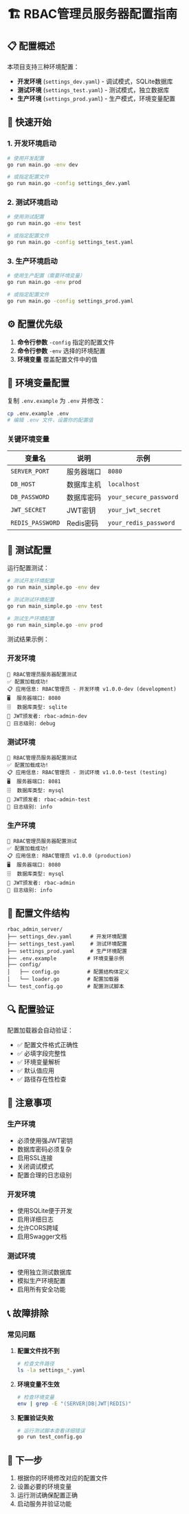 # 🏗️ RBAC管理员服务器配置指南

## 📋 配置概述

本项目支持三种环境配置：
- **开发环境** (`settings_dev.yaml`) - 调试模式，SQLite数据库
- **测试环境** (`settings_test.yaml`) - 测试模式，独立数据库
- **生产环境** (`settings_prod.yaml`) - 生产模式，环境变量配置

## 🚀 快速开始

### 1. 开发环境启动
```bash
# 使用开发配置
go run main.go -env dev

# 或指定配置文件
go run main.go -config settings_dev.yaml
```

### 2. 测试环境启动
```bash
# 使用测试配置
go run main.go -env test

# 或指定配置文件
go run main.go -config settings_test.yaml
```

### 3. 生产环境启动
```bash
# 使用生产配置（需要环境变量）
go run main.go -env prod

# 或指定配置文件
go run main.go -config settings_prod.yaml
```

## ⚙️ 配置优先级

1. **命令行参数** `-config` 指定的配置文件
2. **命令行参数** `-env` 选择的环境配置
3. **环境变量** 覆盖配置文件中的值

## 🔧 环境变量配置

复制 `.env.example` 为 `.env` 并修改：

```bash
cp .env.example .env
# 编辑 .env 文件，设置你的配置值
```

### 关键环境变量

| 变量名 | 说明 | 示例 |
|--------|------|------|
| `SERVER_PORT` | 服务器端口 | `8080` |
| `DB_HOST` | 数据库主机 | `localhost` |
| `DB_PASSWORD` | 数据库密码 | `your_secure_password` |
| `JWT_SECRET` | JWT密钥 | `your_jwt_secret` |
| `REDIS_PASSWORD` | Redis密码 | `your_redis_password` |

## 🧪 测试配置

运行配置测试：

```bash
# 测试开发环境配置
go run main_simple.go -env dev

# 测试测试环境配置  
go run main_simple.go -env test

# 测试生产环境配置
go run main_simple.go -env prod
```

测试结果示例：

### 开发环境
```
🚀 RBAC管理员服务器配置测试
✅ 配置加载成功!
📋 应用信息: RBAC管理员 - 开发环境 v1.0.0-dev (development)
🖥️  服务器端口: 8080
🗄️  数据库类型: sqlite
🔐 JWT颁发者: rbac-admin-dev
📝 日志级别: debug
```

### 测试环境
```
🚀 RBAC管理员服务器配置测试
✅ 配置加载成功!
📋 应用信息: RBAC管理员 - 测试环境 v1.0.0-test (testing)
🖥️  服务器端口: 8081
🗄️  数据库类型: mysql
🔐 JWT颁发者: rbac-admin-test
📝 日志级别: info
```

### 生产环境
```
🚀 RBAC管理员服务器配置测试
✅ 配置加载成功!
📋 应用信息: RBAC管理员 v1.0.0 (production)
🖥️  服务器端口: 8080
🗄️  数据库类型: mysql
🔐 JWT颁发者: rbac-admin
📝 日志级别: info
```

## 📁 配置文件结构

```
rbac_admin_server/
├── settings_dev.yaml      # 开发环境配置
├── settings_test.yaml     # 测试环境配置
├── settings_prod.yaml     # 生产环境配置
├── .env.example          # 环境变量示例
├── config/
│   ├── config.go         # 配置结构体定义
│   └── loader.go         # 配置加载器
└── test_config.go        # 配置测试脚本
```

## 🔍 配置验证

配置加载器会自动验证：
- ✅ 配置文件格式正确性
- ✅ 必填字段完整性
- ✅ 环境变量解析
- ✅ 默认值应用
- ✅ 路径存在性检查

## 🚨 注意事项

### 生产环境
- 必须使用强JWT密钥
- 数据库密码必须复杂
- 启用SSL连接
- 关闭调试模式
- 配置合理的日志级别

### 开发环境
- 使用SQLite便于开发
- 启用详细日志
- 允许CORS跨域
- 启用Swagger文档

### 测试环境
- 使用独立测试数据库
- 模拟生产环境配置
- 启用所有安全功能

## 📞 故障排除

### 常见问题

1. **配置文件找不到**
   ```bash
   # 检查文件路径
   ls -la settings_*.yaml
   ```

2. **环境变量不生效**
   ```bash
   # 检查环境变量
   env | grep -E "(SERVER|DB|JWT|REDIS)"
   ```

3. **配置验证失败**
   ```bash
   # 运行测试脚本查看详细错误
   go run test_config.go
   ```

## 🎯 下一步

1. 根据你的环境修改对应的配置文件
2. 设置必要的环境变量
3. 运行测试确保配置正确
4. 启动服务并验证功能
